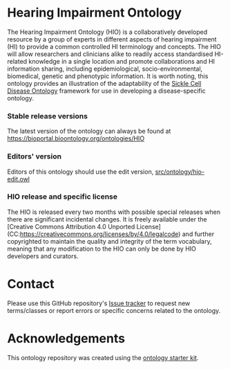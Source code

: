 # Hearing Impairment Ontology
The Hearing Impairment Ontology (HIO) is a collaboratively developed resource by a group of experts in different aspects of hearing impairment (HI) to provide a common controlled HI terminology and concepts.  The HIO will allow researchers and clinicians alike to readily access standardised HI-related knowledge in a single location and promote collaborations and HI information sharing, including epidemiological, socio-environmental, biomedical, genetic and phenotypic information. It is worth noting, this ontology provides an illustration of the adaptability of the [Sickle Cell Disease Ontology](https://github.com/scdodev/scdo-ontology) framework for use in developing a disease-specific ontology.

### Stable release versions

The latest version of the ontology can always be found at https://bioportal.bioontology.org/ontologies/HIO

### Editors' version

Editors of this ontology should use the edit version, [src/ontology/hio-edit.owl](src/ontology/hio-edit.owl)

### HIO release and specific license
The HIO is released every two months with possible special releases when there are significant incidental changes. It is freely available under the [Creative Commons Attribution 4.0 Unported License] (CC:https://creativecommons.org/licenses/by/4.0/legalcode) and further copyrighted to maintain the quality and integrity of the term vocabulary, meaning that any modification to the HIO can only be done by HIO developers and curators.


# Contact
Please use this GitHub repository's [Issue tracker](https://github.com/hiodev/hio-ontology/issues) to request new terms/classes or report errors or specific concerns related to the ontology.

# Acknowledgements
This ontology repository was created using the [ontology starter kit](https://github.com/INCATools/ontology-starter-kit).
